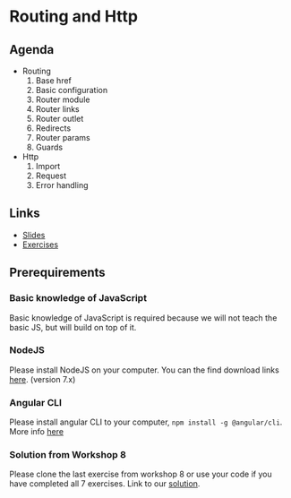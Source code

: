 # Routing and Http

## Agenda
* Routing
	1. Base href
    2. Basic configuration
    3. Router module
    4. Router links
	5. Router outlet
    6. Redirects
    7. Router params
    6. Guards
* Http
    1. Import
    2. Request
    3. Error handling

## Links

* [Slides](https://slides.com/ng-slo/workshop-10-routing-http)
* [Exercises](https://github.com/ng-slo/workshop/blob/master/10-routing-http/exercises.md)

## Prerequirements

### Basic knowledge of JavaScript
Basic knowledge of JavaScript is required because we will not teach the basic JS, but will build on top of it.

### NodeJS
Please install NodeJS on your computer. You can the find download links [here](https://nodejs.org/en/download/current/). (version 7.x)

### Angular CLI
Please install angular CLI to your computer, `npm install -g @angular/cli`. More info [here](https://github.com/angular/angular-cli)

### Solution from Workshop 8
Please clone the last exercise from workshop 8 or use your code if you have completed all 7 exercises. Link to our [solution](https://github.com/ng-slo/workshop/tree/master/08-component2/solutions/exercise-7). 